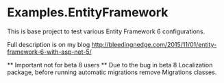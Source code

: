# Examples.EntityFramework
This is base project to test various Entity Framework 6 configurations.

Full description is on my blog http://bleedingnedge.com/2015/11/01/entity-framework-6-with-asp-net-5/

** Important not for beta 8 users **
Due to the bug in beta 8 Localization package, before running automatic migrations remove Migrations classes. 
